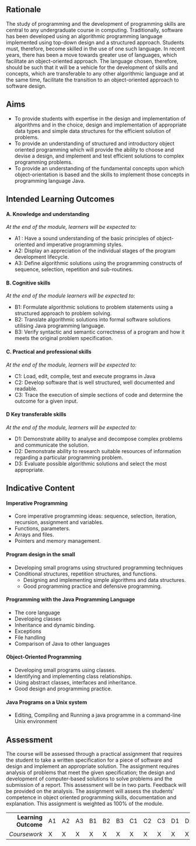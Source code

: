 ## Rationale
The study of programming and the development of programming skills are central to any undergraduate course in computing. Traditionally, software has been developed using an algorithmic programming language implemented using top-down design and a structured approach. Students must, therefore, become skilled in the use of one such language. In recent years, there has been a move towards greater use of languages, which facilitate an object-oriented approach. The language chosen, therefore, should be such that it will be a vehicle for the development of skills and concepts, which are transferable to any other algorithmic language and at the same time, facilitate the transition to an object-oriented approach to software design. 

## Aims
* To provide students with expertise in the design and implementation of algorithms and in the choice, design and implementation of appropriate data types and simple data structures for the efficient solution of problems.
* To provide an understanding of structured and introductory object oriented programming which will provide the ability to choose and devise a design, and implement and test efficient solutions to complex programming problems.
* To provide an understanding of the fundamental concepts upon which object-orientation is based and the skills to implement those concepts in programming language Java.

## Intended Learning Outcomes

#### A. Knowledge and understanding
*At the end of the module, learners will be expected to:*
* A1 : Have a sound understanding of the basic principles of object-oriented and imperative programming styles.
* A2: Display an appreciation of the individual stages of the program development lifecycle.
* A3: Define algorithmic solutions using the programming constructs of sequence, selection, repetition and sub-routines.

#### B. Cognitive skills
*At the end of the module learners will be expected to:*
* B1: Formulate algorithmic solutions to problem statements using a structured approach to problem solving.
* B2: Translate algorithmic solutions into formal software solutions utilising Java programming language.
* B3:  Verify syntactic and semantic correctness of a program and how it meets the original problem specification.

#### C. Practical and professional skills
*At the end of the module, learners will be expected to:*
* C1: Load, edit, compile, test and execute programs in Java
* C2: Develop software that is well structured, well documented and readable.
* C3: Trace the execution of simple sections of code and determine the outcome for a given input.

#### D Key transferable skills 
*At the end of the module, learners will be expected to:*
* D1: Demonstrate ability to analyse and decompose complex problems and communicate the solution.
* D2: Demonstrate ability to research suitable resources of information regarding a particular programming problem.
* D3: Evaluate possible algorithmic solutions and select the most appropriate.

## Indicative Content

#### Imperative Programming
* Core imperative programming ideas: sequence, selection, iteration, recursion, assignment and variables.
* Functions, parameters.
* Arrays and files.
* Pointers and memory management.

#### Program design in the small
* Developing small programs using structured programming techniques
* Conditional structures, repetition structures, and functions.
  * Designing and implementing simple algorithms and data structures.
  * Good programming practice and defensive programming.

#### Programming with the Java Programming Language
* The core language
* Developing classes
* Inheritance and dynamic binding.
* Exceptions
* File handling
* Comparison of Java to other languages

#### Object-Oriented Programming
* Developing small programs using classes.
* Identifying and implementing class relationships.
* Using abstract classes, interfaces and inheritance.
* Good design and programming practice.

#### Java Programs on a Unix system
* Editing, Compiling and Running a java programme in a command-line Unix environment

## Assessment 
The course will be assessed through a practical assignment that requires the student to take a written specification for a piece of software and design and implement an appropriate solution. The assignment requires analysis of problems that meet the given specification; the design and development of computer-based solutions to solve problems and the submission of a report. This assessment will be in two parts. Feedback will be provided on the analysis. The assignment will assess the students’ competence in object oriented programming skills, documentation and explanation. This assignment is weighted as 100% of the module. 

|   |   |   |   |   |   |   |   |   |   |   |   |   |
|---:|---|---|---|---|---|---|---|---|---|---|---|---|
| **Learning Outcome** | A1 | A2 | A3 | B1 | B2 | B3 | C1 | C2 | C3 | D1 | D2 | D3 |
| *Coursework* | X | X | X | X | X | X | X | X | X | X | X | X | 
